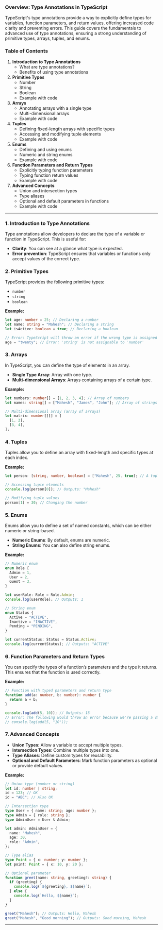 ### Overview: Type Annotations in TypeScript

TypeScript's type annotations provide a way to explicitly define types for variables, function parameters, and return values, offering increased code clarity and preventing errors. This guide covers the fundamentals to advanced use of type annotations, ensuring a strong understanding of primitive types, arrays, tuples, and enums.

### Table of Contents

1. **Introduction to Type Annotations**
   - What are type annotations?
   - Benefits of using type annotations
2. **Primitive Types**
   - Number
   - String
   - Boolean
   - Example with code
3. **Arrays**
   - Annotating arrays with a single type
   - Multi-dimensional arrays
   - Example with code
4. **Tuples**
   - Defining fixed-length arrays with specific types
   - Accessing and modifying tuple elements
   - Example with code
5. **Enums**
   - Defining and using enums
   - Numeric and string enums
   - Example with code
6. **Function Parameters and Return Types**
   - Explicitly typing function parameters
   - Typing function return values
   - Example with code
7. **Advanced Concepts**
   - Union and intersection types
   - Type aliases
   - Optional and default parameters in functions
   - Example with code

---

### 1. **Introduction to Type Annotations**

Type annotations allow developers to declare the type of a variable or function in TypeScript. This is useful for:

- **Clarity**: You can see at a glance what type is expected.
- **Error prevention**: TypeScript ensures that variables or functions only accept values of the correct type.

### 2. **Primitive Types**

TypeScript provides the following primitive types:

- `number`
- `string`
- `boolean`

**Example:**

```typescript
let age: number = 25; // Declaring a number
let name: string = "Mahesh"; // Declaring a string
let isActive: boolean = true; // Declaring a boolean

// Error: TypeScript will throw an error if the wrong type is assigned
age = "twenty"; // Error: 'string' is not assignable to 'number'
```

### 3. **Arrays**

In TypeScript, you can define the type of elements in an array.

- **Single Type Array**: Array with one type.
- **Multi-dimensional Arrays**: Arrays containing arrays of a certain type.

**Example:**

```typescript
let numbers: number[] = [1, 2, 3, 4]; // Array of numbers
let names: string[] = ["Mahesh", "James", "John"]; // Array of strings

// Multi-dimensional array (array of arrays)
let matrix: number[][] = [
  [1, 2],
  [3, 4],
];
```

### 4. **Tuples**

Tuples allow you to define an array with fixed-length and specific types at each index.

**Example:**

```typescript
let person: [string, number, boolean] = ["Mahesh", 25, true]; // A tuple with string, number, and boolean

// Accessing tuple elements
console.log(person[0]); // Outputs: "Mahesh"

// Modifying tuple values
person[1] = 30; // Changing the number
```

### 5. **Enums**

Enums allow you to define a set of named constants, which can be either numeric or string-based.

- **Numeric Enums**: By default, enums are numeric.
- **String Enums**: You can also define string enums.

**Example:**

```typescript
// Numeric enum
enum Role {
  Admin = 1,
  User = 2,
  Guest = 3,
}

let userRole: Role = Role.Admin;
console.log(userRole); // Outputs: 1

// String enum
enum Status {
  Active = "ACTIVE",
  Inactive = "INACTIVE",
  Pending = "PENDING",
}

let currentStatus: Status = Status.Active;
console.log(currentStatus); // Outputs: "ACTIVE"
```

### 6. **Function Parameters and Return Types**

You can specify the types of a function’s parameters and the type it returns. This ensures that the function is used correctly.

**Example:**

```typescript
// Function with typed parameters and return type
function add(a: number, b: number): number {
  return a + b;
}

console.log(add(5, 10)); // Outputs: 15
// Error: The following would throw an error because we're passing a string
// console.log(add(5, "10"));
```

### 7. **Advanced Concepts**

- **Union Types**: Allow a variable to accept multiple types.
- **Intersection Types**: Combine multiple types into one.
- **Type Aliases**: Define custom types for reusability.
- **Optional and Default Parameters**: Mark function parameters as optional or provide default values.

**Example:**

```typescript
// Union type (number or string)
let id: number | string;
id = 123; // OK
id = "ABC"; // Also OK

// Intersection type
type User = { name: string; age: number };
type Admin = { role: string };
type AdminUser = User & Admin;

let admin: AdminUser = {
  name: "Mahesh",
  age: 30,
  role: "Admin",
};

// Type alias
type Point = { x: number; y: number };
let point: Point = { x: 10, y: 20 };

// Optional parameter
function greet(name: string, greeting?: string) {
  if (greeting) {
    console.log(`${greeting}, ${name}`);
  } else {
    console.log(`Hello, ${name}`);
  }
}

greet("Mahesh"); // Outputs: Hello, Mahesh
greet("Mahesh", "Good morning"); // Outputs: Good morning, Mahesh
```

---
